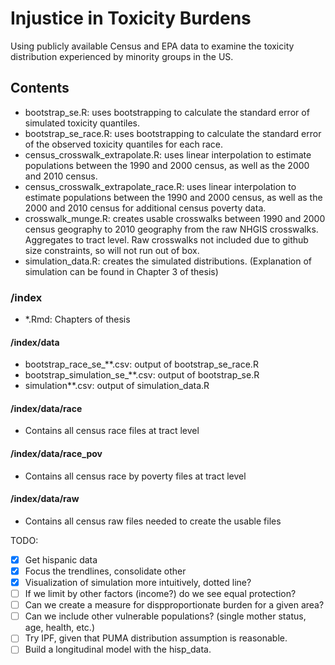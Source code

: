 # Injustice in Toxicity Burdens

Using publicly available Census and EPA data to examine the toxicity distribution experienced by minority groups in the US. 

## Contents

* bootstrap_se.R: uses bootstrapping to calculate the standard error of simulated toxicity quantiles.
* bootstrap_se_race.R: uses bootstrapping to calculate the standard error of the observed toxicity quantiles for each race.
* census_crosswalk_extrapolate.R: uses linear interpolation to estimate populations between the 1990 and 2000 census, as well as the 2000 and 2010 census. 
* census_crosswalk_extrapolate_race.R: uses linear interpolation to estimate populations between the 1990 and 2000 census, as well as the 2000 and 2010 census for additional census poverty data. 
* crosswalk_munge.R: creates usable crosswalks between 1990 and 2000 census geography to 2010 geography from the raw NHGIS crosswalks. Aggregates to tract level. Raw crosswalks not included due to github size constraints, so will not run out of box. 
* simulation_data.R: creates the simulated distributions. (Explanation of simulation can be found in Chapter 3 of thesis)

### /index
* *.Rmd: Chapters of thesis

#### /index/data
* bootstrap_race_se_**.csv: output of bootstrap_se_race.R
* bootstrap_simulation_se_**.csv: output of bootstrap_se.R
* simulation**.csv: output of simulation_data.R

#### /index/data/race
* Contains all census race files at tract level

#### /index/data/race_pov
* Contains all census race by poverty files at tract level

#### /index/data/raw
* Contains all census raw files needed to create the usable files


TODO:
- [X] Get hispanic data
- [X] Focus the trendlines, consolidate other
- [X] Visualization of simulation more intuitively, dotted line?
- [ ] If we limit by other factors (income?) do we see equal protection?
- [ ] Can we create a measure for dispproportionate burden for a given area? 
- [ ] Can we include other vulnerable populations? (single mother status, age, health, etc.)
- [ ] Try IPF, given that PUMA distribution assumption is reasonable.
- [ ] Build a longitudinal model with the hisp_data.